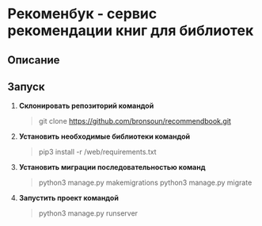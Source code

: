 # Рекоменбук - сервис рекомендации книг для библиотек
## Описание



## Запуск
1. **Склонировать репозиторий командой**
   > git clone https://github.com/bronsoun/recommendbook.git
4. **Установить необходимые библиотеки командой**
   > pip3 install -r /web/requirements.txt
6. **Установить миграции последовательностью команд**
   > python3 manage.py makemigrations
   > python3 manage.py migrate
8. **Запустить проект командой**
   > python3 manage.py runserver

